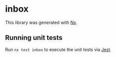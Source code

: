 # inbox

This library was generated with [Nx](https://nx.dev).

## Running unit tests

Run `nx test inbox` to execute the unit tests via [Jest](https://jestjs.io).
